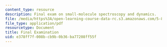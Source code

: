 ```yaml
---
content_type: resource
description: Final exam on small-molecule spectroscopy and dynamics.
file: /media/https%3A/open-learning-course-data-rc.s3.amazonaws.com/5-80-small-molecule-spectroscopy-and-dynamics-fall-2008/e378ff7f008bcb9b0b36ba77208ff55f_examf_1976.pdf
file_type: application/pdf
resourcetype: Document
title: Final Examination
uid: e378ff7f-008b-cb9b-0b36-ba77208ff55f
---
```

